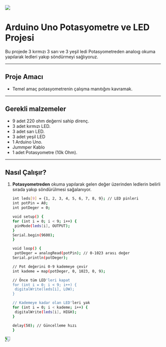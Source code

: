 <img src="https://github.com/Muhammed-Turgut/imageRaw/blob/main/Ardunio%20Potasyo%20metre%20ile%20led%20yakma%20projesi.png?raw=true" algn= "center">

# Arduino Uno Potasyometre ve LED Projesi

Bu projede 3 kırmızı 3 sarı ve 3 yeşil ledi Potasyometreden analoıg okuma yapılarak ledleri yakıp söndürmeyi sağlıyoruz. 

---

## Proje Amacı

- Temel amaç potasyometrenin çalışma manıtığını kavramak.


---

## Gerekli malzemeler

- 9 adet 220 ohm değerni sahip direnç.
- 3 adet kırmızı LED.
- 3 adet sarı LED.
- 3 adet yeşil LED
- 1 Arduino Uno.
- Jummper Kablo
- 1 adet Potasyometre (10k Ohm).



---

## Nasıl Çalışır?

1. **Potasyometreden** okuma yapılarak gelen değer üzerinden ledlerin belirli sırada yakıp söndürülmesi sağalanıyor.
   ```bash
   int leds[9] = {1, 2, 3, 4, 5, 6, 7, 8, 9}; // LED pinleri
   int potPin = A0;
   int potDeger = 0;

   void setup() {
   for (int i = 0; i < 9; i++) {
    pinMode(leds[i], OUTPUT);
   }
   Serial.begin(9600);
   }

   void loop() {
    potDeger = analogRead(potPin); // 0-1023 arası değer
   Serial.println(potDeger);

   // Pot değerini 0-9 kademeye çevir
   int kademe = map(potDeger, 0, 1023, 0, 9);

   // Önce tüm LED'leri kapat
   for (int i = 0; i < 9; i++) {
    digitalWrite(leds[i], LOW);
   }

   // Kademeye kadar olan LED'leri yak
   for (int i = 0; i < kademe; i++) {
    digitalWrite(leds[i], HIGH);
   }

   delay(50); // Güncelleme hızı
   }
<img src="https://github.com/Muhammed-Turgut/imageRaw/blob/main/ArdunioProjectImage.jpg" align="center" style="transform: rotate(90deg);">



